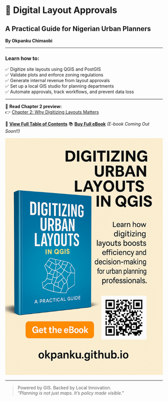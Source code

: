 
# 📘 Digital Layout Approvals

## A Practical Guide for Nigerian Urban Planners  
**By Okpanku Chimaobi**

---

### Learn how to:
✅ Digitize site layouts using QGIS and PostGIS  
✅ Validate plots and enforce zoning regulations  
✅ Generate internal revenue from layout approvals  
✅ Set up a local GIS studio for planning departments  
✅ Automate approvals, track workflows, and prevent data loss  

---

📘 **Read Chapter 2 preview:**  
👉 [Chapter 2: Why Digitizing Layouts Matters](Digital_Layout_Approvals_Chapter2.md)

📘 [**View Full Table of Contents**](Digital_Layout_Approvals_Table_of_Contents.md)
📚 [**Buy Full eBook**](https://selar.co/YOUR-EBOOK-LINK) *(E-book Coming Out Soon!!)*  
<!--📦 [**Visit Full Portfolio**](https://github.com/Okpanku/portfolio_page)-->

![eBook Cover](./E-book-cover.PNG)

---

> Powered by GIS. Backed by Local Innovation.  
> _"Planning is not just maps. It’s policy made visible."_  
